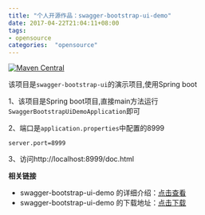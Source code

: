 ```yaml
---
title: "个人开源作品：swagger-bootstrap-ui-demo"
date: 2017-04-22T21:04:11+08:00
tags:
- opensource
categories:  "opensource" 
---
```

[![Maven Central](https://maven-badges.herokuapp.com/maven-central/com.github.xiaoymin/swagger-bootstrap-ui/badge.svg)](https://maven-badges.herokuapp.com/maven-central/com.github.xiaoymin/swagger-bootstrap-ui)

该项目是`swagger-bootstrap-ui`的演示项目,使用Spring boot 


1、该项目是Spring boot项目,直接main方法运行`SwaggerBootstrapUiDemoApplication`即可

2、端口是`application.properties`中配置的8999
```text
server.port=8999
```
3、访问http://localhost:8999/doc.html



**相关链接**

- swagger-bootstrap-ui-demo 的详细介绍：[点击查看](https://gitee.com/xiaoym/swagger-bootstrap-ui-demo)
- swagger-bootstrap-ui-demo 的下载地址：[点击下载](https://gitee.com/xiaoym/swagger-bootstrap-ui-demo/releases)
